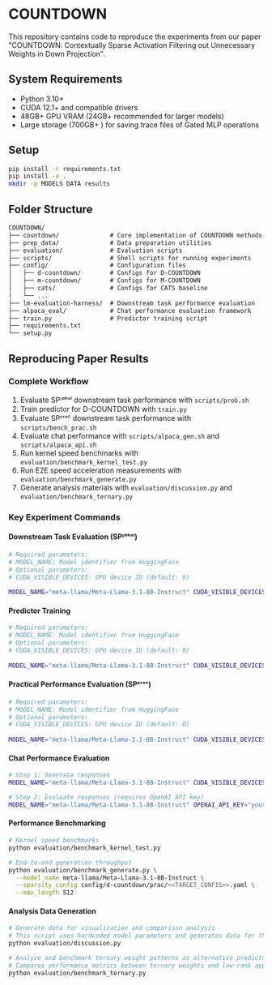 # COUNTDOWN

This repository contains code to reproduce the experiments from our paper "COUNTDOWN: Contextually Sparse Activation Filtering out Unnecessary Weights in Down Projection".

## System Requirements

- Python 3.10+
- CUDA 12.1+ and compatible drivers
- 48GB+ GPU VRAM (24GB+ recommended for larger models)
- Large storage (700GB+ ) for saving trace files of Gated MLP operations

## Setup

```bash
pip install -r requirements.txt
pip install -e .
mkdir -p MODELS DATA results
```

## Folder Structure

```html
COUNTDOWN/
├── countdown/              # Core implementation of COUNTDOWN methods
├── prep_data/              # Data preparation utilities
├── evaluation/             # Evaluation scripts
├── scripts/                # Shell scripts for running experiments
├── config/                 # Configuration files
│   ├── d-countdown/        # Configs for D-COUNTDOWN
│   ├── m-countdown/        # Configs for M-COUNTDOWN
│   ├── cats/               # Configs for CATS baseline
│   └── ...
├── lm-evaluation-harness/  # Downstream task performance evaluation
├── alpaca_eval/            # Chat performance evaluation framework
├── train.py                # Predictor training script
├── requirements.txt        
└── setup.py
```

## Reproducing Paper Results

### Complete Workflow

1. Evaluate SPᴵᵈᵉᵃˡ downstream task performance with `scripts/prob.sh`
2. Train predictor for D-COUNTDOWN with `train.py`
3. Evaluate SPᴾʳᵃᶜ downstream task performance with `scripts/bench_prac.sh`
4. Evaluate chat performance with `scripts/alpaca_gen.sh` and `scripts/alpaca_api.sh` 
5. Run kernel speed benchmarks with `evaluation/benchmark_kernel_test.py`
6. Run E2E speed acceleration measurements with `evaluation/benchmark_generate.py`
7. Generate analysis materials with `evaluation/discussion.py` and `evaluation/benchmark_ternary.py`

### Key Experiment Commands

#### Downstream Task Evaluation (SPᴵᵈᵉᵃˡ)

```bash
# Required parameters:
# MODEL_NAME: Model identifier from HuggingFace
# Optional parameters:
# CUDA_VISIBLE_DEVICES: GPU device ID (default: 0)
   
MODEL_NAME="meta-llama/Meta-Llama-3.1-8B-Instruct" CUDA_VISIBLE_DEVICES=0 bash ./scripts/prob.sh
```

#### Predictor Training

```bash
# Required parameters:
# MODEL_NAME: Model identifier from HuggingFace
# Optional parameters:
# CUDA_VISIBLE_DEVICES: GPU device ID (default: 0)
   
MODEL_NAME="meta-llama/Meta-Llama-3.1-8B-Instruct" CUDA_VISIBLE_DEVICES=0 bash ./scripts/train.sh
```

#### Practical Performance Evaluation (SPᴾʳᵃᶜ)

```bash
# Required parameters:
# MODEL_NAME: Model identifier from HuggingFace
# Optional parameters:
# CUDA_VISIBLE_DEVICES: GPU device ID (default: 0)
   
MODEL_NAME="meta-llama/Meta-Llama-3.1-8B-Instruct" CUDA_VISIBLE_DEVICES=0 bash ./scripts/bench_prac.sh
```

#### Chat Performance Evaluation

```bash
# Step 1: Generate responses
MODEL_NAME="meta-llama/Meta-Llama-3.1-8B-Instruct" CUDA_VISIBLE_DEVICES=0 bash ./scripts/alpaca_gen.sh

# Step 2: Evaluate responses (requires OpenAI API key)
MODEL_NAME="meta-llama/Meta-Llama-3.1-8B-Instruct" OPENAI_API_KEY="your_api_key" bash ./scripts/alpaca_api.sh
```

#### Performance Benchmarking

```bash
# Kernel speed benchmarks
python evaluation/benchmark_kernel_test.py

# End-to-end generation throughput
python evaluation/benchmark_generate.py \
  --model_name meta-llama/Meta-Llama-3.1-8B-Instruct \
  --sparsity_config config/d-countdown/prac/<<TARGET_CONFIG>>.yaml \
  --max_length 512
```

#### Analysis Data Generation

```bash
# Generate data for visualization and comparison analysis
# This script uses hardcoded model parameters and generates data for the CIF/CAF analysis
python evaluation/discussion.py

# Analyze and benchmark ternary weight patterns as alternative predictors
# Compares performance metrics between ternary weights and low-rank approximation
python evaluation/benchmark_ternary.py
```
